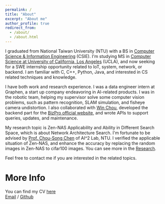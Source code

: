 ```yaml
---
permalink: /
title: "About"
excerpt: "About me"
author_profile: true
redirect_from: 
  - /about/
  - /about.html
---
```


I graduated from National Taiwan University (NTU) with a BS in [Computer Science & Information Engineering](https://www.csie.ntu.edu.tw/) (CSIE). I'm studying MS in [Computer Science at University of California, Los Angeles](https://www.cs.ucla.edu/) (UCLA), and now seeking for a SWE internship opportunity related to IoT, system, network, or backend. I am familiar with C, C++, Python, Java, and interested in CS related techniques and knowledge.

I have both work and research experience. I was a data engineer intern at Graphen, a start up company endeavoring in AI-related products. I was in the robotic team, helping my supervisor solve some computer vision problems, such as pattern recognition, SLAM simulation, and fisheye camera undistortion. I also collaborated with [Win Chou](https://www.winchiuwc.com/), developed the backend part for the [BizPro official website](https://bizpro-taipei.com/), and wrote APIs to support queries, updates, and maintenance. 

My research topic is Zen-NAS Applicability and Ability in Different Search Space, which is about Network Architecture Search. I'm fortunate to be advised by [Prof. Chou-Song Chen](https://imp.iis.sinica.edu.tw/) of AI^2 Lab, NTU. I verified the applicable situation of Zen-NAS, and enhance the accuracy by replacing the random images in Zen-NAS to cifar100 images. You can see more in the [Research](yichunlo.github.io/research/).

Feel free to contact me if you are interested in the related topics.

More Info
======
You can find my CV [here](../assets/resume_swe_j.pdf) <br>
[Email](yichunlo0919@ucla.edu) / [Github](https://github.com/yichunlo)


